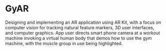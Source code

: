 # GyAR

Designing and implementing an AR application using AR Kit, with a focus on computer vision for tracking natural feature markers, 3D user interfaces, and computer graphics. App user directs smart phone camera at a workout machine invoking a virtual human body that demos how to use the gym machine, with the muscle group in use being highlighted.
